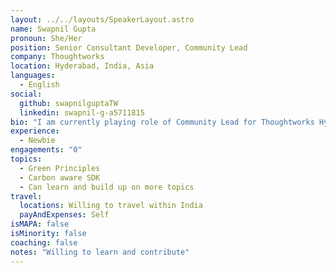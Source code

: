 ```yaml
---
layout: ../../layouts/SpeakerLayout.astro
name: Swapnil Gupta
pronoun: She/Her
position: Senior Consultant Developer, Community Lead
company: Thoughtworks
location: Hyderabad, India, Asia
languages:
  - English
social:
  github: swapnilguptaTW
  linkedin: swapnil-g-a5711815
bio: "I am currently playing role of Community Lead for Thoughtworks Hyderabad. I have been working with Thoughtworks since June 2021. Restarted my journey as a Senior Consultant - Application Developer, worked with .Net, C#, Docker, GCP, Jaeger, Grafana, Promethus, Keycloak, K6 performance testing tool, exposure to AR/VR technologies. Interested in Sustainability and thus associated with Green Software Foundation. I strongly support diversity and inclusion. I am also an active volunteer for Isha Foundation."
experience:
  - Newbie
engagements: "0"
topics:
  - Green Principles
  - Carbon aware SDK 
  - Can learn and build up on more topics
travel:
  locations: Willing to travel within India
  payAndExpenses: Self
isMAPA: false
isMinority: false
coaching: false
notes: "Willing to learn and contribute"
---
```

